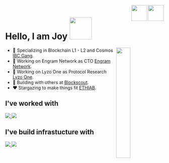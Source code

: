 <!-- Header 
<a href="https://github.com/Anant-mishra1729#gh-light-mode-only">
<img src="https://capsule-render.vercel.app/api?type=waving&height=200&text=Hey!%20I'm%20Anant%20Mishra&fontAlign=40&fontAlignY=30&color=0:41C5EA,50:65A4BD,100:133C64&animation=twinkling&fontSize=50&fontColor=ffffff&desc=Welcome%20to%20%my%20profile!&descSize=20&descAlignY=50&descAlign=75#gh-light-mode-only" alt="Header" width="100%" />
</a>

<a href="https://github.com/Anant-mishra1729#gh-dark-mode-only" width="30">
<img src="https://capsule-render.vercel.app/api?type=waving&height=200&text=Hey!%20I'm%20Anant%20Mishra&fontAlign=40&fontAlignY=30&color=0:243694,50:264778,100:427786&animation=twinkling&fontSize=50&fontColor=ffffff&desc=Welcome%20to%20%my%20profile!&descSize=20&descAlignY=50&descAlign=75#gh-dark-mode-only" alt="Header" width="100%" />
</a> -->


<!-- Header icons -->
<div>
 <!-- Day and Night icons -->
  <a href="https://github.com/settings/appearance#gh-light-mode-only">  
  <img src="https://raw.githubusercontent.com/Tarikul-Islam-Anik/Animated-Fluent-Emojis/master/Emojis/Travel%20and%20places/Sun%20with%20Face.png" width="50" align="right" />
  </a>

  <a href="https://github.com/settings/appearance#gh-dark-mode-only">
  <img src="https://raw.githubusercontent.com/Tarikul-Islam-Anik/Animated-Fluent-Emojis/master/Emojis/Travel%20and%20places/First%20Quarter%20Moon%20Face.png" width="50" align="right" />
  </a>
</div>


<!-- Introduction + Coffee -->
<h1> Hello, I am Joy <img src = "https://media3.giphy.com/media/ZDNQdzCUjIK9VNUE2c/giphy.webp" width = "70"/></h1>
<div align="left">

<!-- Introduction image -->
  <picture>
    <source media="(prefers-color-scheme: light)" srcset="https://images.squarespace-cdn.com/content/v1/5c4ece0e3917ee277d32eaf3/1570273077298-30G7YE5PFHJW058FFNNJ/summer-ani.gif" align="right" width="30%">
    <img src="images/astronomy.gif" width="30%" align="right" />
  </picture>

<!--   About me -->
* 🎯 Specializing in Blockchain L1 - L2 and Cosmos [IBC Gang](https://github.com/orgs/cosmos/discussions/categories/build-chains).
* 📝 Working on Engram Network as CTO [Engram Network](https://github.com/engram-network).
* 📝 Working on Lyzo One as Protocol Research [Lyzo One](https://github.com/lyzo-one).
* 🎄  Building with others at [Blockscout](https://github.com/blockscout/blockscout.git).
* ❤️  Stargazing to make things fit [ETHIAB](https://github.com/avenbreaks/ethereum-in-thebox).

<!-- Programming languages -->
<h2>I've worked with</h2>
<a href="https://github.com/avenbreaks#gh-light-mode-only">
<img src="https://skillicons.dev/icons?i=solidity,go,rust,elixir,js,react,ts,nextjs,tailwind,gatsby,nuxtjs,nodejs,html,css,bash,&theme=light&perline=9" />
</a>
<a href="https://github.com/avenbreaks#gh-dark-mode-only">
<img src="https://skillicons.dev/icons?i=solidity,go,rust,elixir,js,react,ts,nextjs,tailwind,gatsby,nuxtjs,nodejs,html,css,bash,&theme=dark&perline=9" />
</a>

<!-- Cloud Infrastructure -->
<h2>I've build infrastucture with</h2>
<a href="https://github.com/avenbreaks#gh-light-mode-only">
<img src="https://skillicons.dev/icons?i=aws,azure,gcp,ansible,docker,kubernetes,openstack,openshift,linux,&theme=light&perline=9" />
</a>
<a href="https://github.com/avenbreaks#gh-dark-mode-only">
<img src="https://skillicons.dev/icons?i=aws,azure,gcp,ansible,docker,kubernetes,openstack,openshift,linux,&theme=light&perline=9" />
</a>


